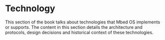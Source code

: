# Technology

This section of the book talks about technologies that Mbed OS implements or supports. The content in this section details the architecture and protocols, design decisions and historical context of these technologies.
